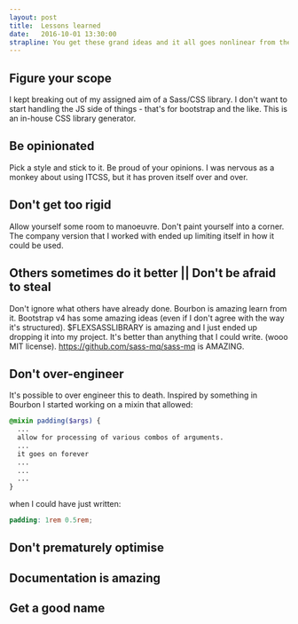 ```yaml
---
layout: post
title:  Lessons learned
date:   2016-10-01 13:30:00
strapline: You get these grand ideas and it all goes nonlinear from there.
---
```


## Figure your scope
I kept breaking out of my assigned aim of a Sass/CSS library. I don't want to start handling the JS side of things - that's for bootstrap and the like. This is an in-house CSS library generator.


## Be opinionated
Pick a style and stick to it. Be proud of your opinions. I was nervous as a monkey about using ITCSS, but it has proven itself over and over.

## Don't get too rigid
Allow yourself some room to manoeuvre. Don't paint yourself into a corner. The company version that I worked with ended up limiting itself in how it could be used.

## Others sometimes do it better || Don't be afraid to steal
Don't ignore what others have already done. Bourbon is amazing learn from it. Bootstrap v4 has some amazing ideas (even if I don't agree with the way it's structured). $FLEXSASSLIBRARY is amazing and I just ended up dropping it into my project. It's better than anything that I could write. (wooo MIT license).
https://github.com/sass-mq/sass-mq is AMAZING.

## Don't over-engineer
It's possible to over engineer this to death. Inspired by something in Bourbon I started working on a mixin that allowed:

```scss
@mixin padding($args) {
  ...
  allow for processing of various combos of arguments.
  ...
  it goes on forever
  ...
  ...
  ...
}
```

when I could have just written:

```scss
padding: 1rem 0.5rem;
```

## Don't prematurely optimise

## Documentation is amazing

## Get a good name
